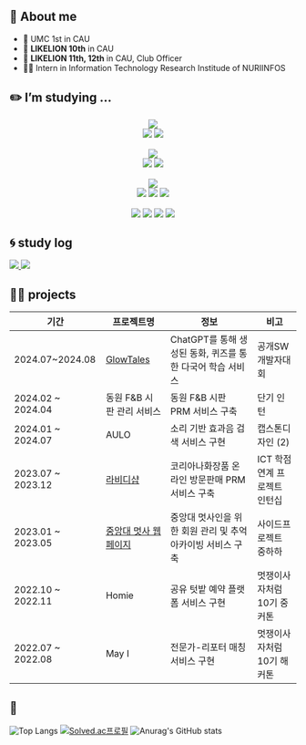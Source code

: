 ## 🙌 About me
- 🍏 UMC 1st in CAU
- 🦁 **LIKELION 10th** in CAU
- 🦁 **LIKELION 11th, 12th** in CAU, Club Officer
- 👨‍💼 Intern in Information Technology Research Institude of NURIINFOS

## ✏️ I’m studying …
<div align=center> 
  <img src="https://img.shields.io/badge/java-007396?style=flat&logo=java&logoColor=white"> 
  <br>
  <img src="https://img.shields.io/badge/spring-6DB33F?style=flat&logo=spring&logoColor=white">
  <img src="https://img.shields.io/badge/springboot-6DB33F?style=flat&logo=springboot&logoColor=white"> 
  <br>
  <br>

  <img src="https://img.shields.io/badge/python-3776AB?style=flat&logo=python&logoColor=white">
  <br>
  <img src="https://img.shields.io/badge/django-092E20?style=flat&logo=django&logoColor=white">
  <img src="https://img.shields.io/badge/django rest framework-92292d?style=flat&logo=&logoColor=white">
  <br>
  <br>


  <img src="https://img.shields.io/badge/amazon aws-232F3E?style=flat&logo=amazonaws&logoColor=white">
  <br>
  <img src="https://img.shields.io/badge/amazon s3-569A31?style=flat&logo=amazons3&logoColor=white">
  <img src="https://img.shields.io/badge/amazon rds-527FFF?style=flat&logo=amazonrds&logoColor=white">
  <img src="https://img.shields.io/badge/amazon ec2-FF9900?style=flat&logo=amazonec2&logoColor=white">
  <br>
  <br>

  <img src="https://img.shields.io/badge/mysql-4479A1?style=flat&logo=mysql&logoColor=white">
  <img src="https://img.shields.io/badge/mariadb-003545?style=flat&logo=mariadb&logoColor=white">
  <img src="https://img.shields.io/badge/oracle-F80000?style=flat&logo=oracle&logoColor=white">
  <img src="https://img.shields.io/badge/postgresql-4169E1?style=flat&logo=postgresql&logoColor=white">
</div>

## 🌀 study log
<a href=https://velog.io/@hayeong/posts> <img src="https://img.shields.io/badge/Velog-20C997?style=flat&logo=velog&logoColor=white&link=https://velog.io/@hayeong/posts"> </a>
<a href=https://every-goofy-goody.notion.site/every-goofy-goody/5f7fc648c7d244feacbc324ba7dbb5bb> <img src="https://img.shields.io/badge/Notion-000000?style=flat&logo=Notion&logoColor=white&link=https://every-goofy-goody.notion.site/every-goofy-goody/5f7fc648c7d244feacbc324ba7dbb5bb"> </a>

## 👨‍🌾 projects
| 기간 | 프로젝트명 | 정보 | 비고 |
| --- | --- | --- | --- |
| 2024.07~2024.08 | [GlowTales](https://glowtales.netlify.app/login) | ChatGPT를 통해 생성된 동화, 퀴즈를 통한 다국어 학습 서비스 | 공개SW개발자대회 |
| 2024.02 ~ 2024.04 | 동원 F&B 시판 관리 서비스 | 동원 F&B 시판 PRM 서비스 구축 | 단기 인턴 |
| 2024.01 ~ 2024.07 | AULO | 소리 기반 효과음 검색 서비스 구현 | 캡스톤디자인 (2) |
| 2023.07 ~ 2023.12 | [라비디샵](https://lavidamall.co.kr/) | 코리아나화장품 온라인 방문판매 PRM 서비스 구축 | ICT 학점연계 프로젝트 인턴십 |
| 2023.01 ~ 2023.05 | [중앙대 멋사 웹페이지](https://cau-likelion.org/) | 중앙대 멋사인을 위한 회원 관리 및 추억 아카이빙 서비스 구축 | 사이드프로젝트 중하하 |
| 2022.10 ~ 2022.11 | Homie | 공유 텃밭 예약 플랫폼 서비스 구현 | 멋쟁이사자처럼 10기 중커톤 |
| 2022.07 ~ 2022.08 | May I | 전문가-리포터 매칭 서비스 구현 | 멋쟁이사자처럼 10기 해커톤 |

## 🍓
![Top Langs](https://github-readme-stats.vercel.app/api/top-langs/?username=hayeongKo&exclude_repo=UMC_iOS&layout=compact)
[![Solved.ac프로필](http://mazassumnida.wtf/api/generate_badge?boj=polarpheno)](https://solved.ac/polarpheno)
![Anurag's GitHub stats](https://github-readme-stats.vercel.app/api?username=hayeongKo&show_icons=true&theme=blueberry)

